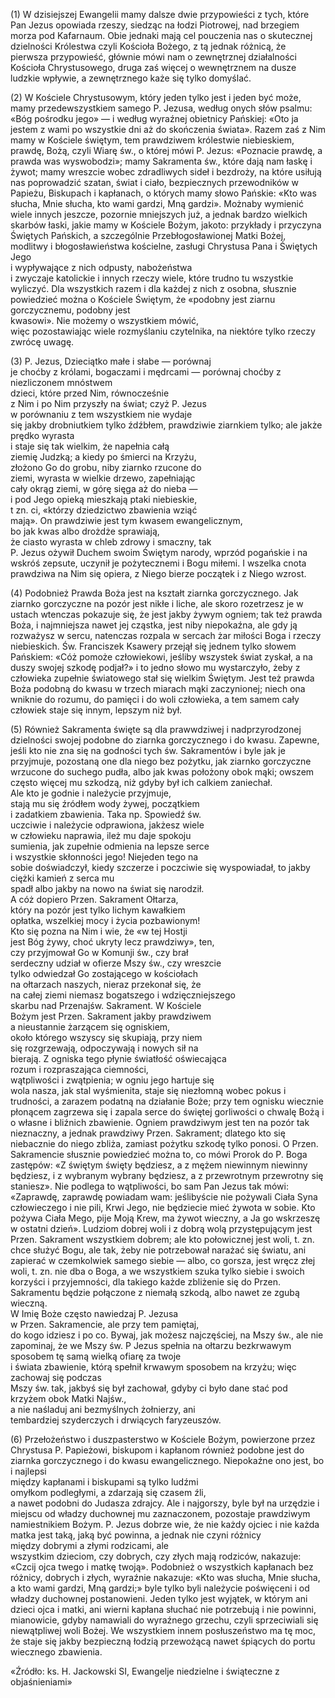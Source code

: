 
\(1\) W dzisiejszej Ewangelii mamy dalsze dwie przypowieści
z tych, które Pan Jezus opowiada rzeszy, siedząc na
łodzi Piotrowej, nad brzegiem morza pod Kafarnaum. 
Obie jednaki mają cel pouczenia nas o skutecznej dzielności Królestwa
czyli Kościoła Bożego, z tą jednak różnicą,
że pierwsza przypowieść, głównie mówi nam o zewnętrznej
działalności Kościoła Chrystusowego, druga zaś więcej
o wewnętrznem na dusze ludzkie wpływie, a zewnętrznego
każe się tylko domyślać.

\(2\) W Kościele Chrystusowym,
który jeden tylko jest i jeden być może, mamy przedewszystkiem
samego P. Jezusa, według onych słów psalmu:
«Bóg pośrodku jego» — i według wyraźnej obietnicy Pańskiej:
«Oto ja jestem z wami po wszystkie dni aż do skończenia świata».
Razem zaś z Nim mamy w Kościele świętym, tem prawdziwem 
królestwie niebieskiem, prawdę, Bożą, czyli Wiarę św., o której
mówi P. Jezus: «Poznacie prawdę, a prawda was wyswobodzi»; mamy
Sakramenta św., które dają nam łaskę i żywot; mamy wreszcie
wobec zdradliwych sideł i bezdroży, na które usiłują nas
poprowadzić szatan, świat i ciało, bezpiecznych przewodników
w Papieżu, Biskupach i kapłanach, o których mamy słowo Pańskie:
«Kto was słucha, Mnie słucha, kto wami gardzi, Mną gardzi».
Możnaby wymienić wiele innych jeszcze, pozornie mniejszych już,
a jednak bardzo wielkich skarbów łaski, jakie mamy w Kościele Bożym,
jakoto: przykłady i przyczyna Świętych Pańskich, a szczególnie
Przebłogosławionej Matki Bożej, modlitwy i błogosławieństwa kościelne, zasługi Chrystusa Pana i Świętych Jego  
i wypływające z nich odpusty, nabożeństwa        
i zwyczaje katolickie i innych rzeczy wiele, 
które trudno tu wszystkie wyliczyć. Dla 
wszystkich razem i dla każdej z nich z osobna, słusznie
powiedzieć można o Kościele Świętym, że 
«podobny jest ziarnu gorczycznemu, podobny jest     
kwasowi». Nie możemy o wszystkiem mówić,         
więc pozostawiając wiele rozmyślaniu 
czytelnika, na niektóre tylko rzeczy zwrócę uwagę.     
 
\(3\) P. Jezus, Dzieciątko małe i słabe — porównaj   
je choćby z królami, bogaczami i mędrcami — porównaj
choćby z niezliczonem mnóstwem      
dzieci, które przed Nim, równocześnie      
z Nim i po Nim przyszły na świat; czyż P. Jezus    
w porównaniu z tem wszystkiem nie wydaje     
się jakby drobniutkiem tylko źdźbłem, prawdziwie ziarnkiem tylko; ale jakże prędko wyrasta   
i staje się tak wielkim, że napełnia całą   
ziemię Judzką; a kiedy po śmierci na Krzyżu,     
złożono Go do grobu, niby ziarnko rzucone do     
ziemi, wyrasta w wielkie drzewo, zapełniając     
cały okrąg ziemi, w górę sięga aż do nieba —      
i pod Jego opieką mieszkają ptaki niebieskie,    
t zn. ci, «którzy dziedzictwo zbawienia wziąć       
mają». On prawdziwie jest tym kwasem ewangelicznym,       
bo jak kwas albo drożdże sprawiają,   
że ciasto wyrasta w chleb zdrowy i smaczny, tak  
P. Jezus ożywił Duchem swoim Świętym narody,
wprzód pogańskie i na wskróś zepsute,  uczynił je pożytecznemi i Bogu miłemi. I wszelka 
cnota prawdziwa na Nim się opiera, z Niego 
bierze początek i z Niego wzrost.

\(4\) Podobnież Prawda Boża jest na kształt 
ziarnka gorczycznego. Jak ziarnko gorczyczne 
na pozór jest nikłe i liche, ale skoro rozetrzesz 
je w ustach wtenczas pokazuje się, że jest jakby 
żywym ogniem; tak też prawda Boża, i najmniejsza 
nawet jej cząstka, jest niby niepokaźna, 
ale gdy ją rozważysz w sercu, natenczas 
rozpala w sercach żar miłości Boga i rzeczy 
niebieskich. Św. Franciszek Ksawery przejął się 
jednem tylko słowem Pańskiem: «Cóż pomoże 
człowiekowi, jeśliby wszystek świat zyskał, a na 
duszy swojej szkodę podjał?» i to jedno słowo 
mu wystarczyło, żeby z człowieka zupełnie światowego 
stał się wielkim Świętym. Jest też 
prawda Boża podobną do kwasu w trzech miarach 
mąki zaczynionej; niech ona wniknie do 
rozumu, do pamięci i do woli człowieka, a tem 
samem cały człowiek staje się innym, lepszym 
niż był.

\(5\) Również Sakramenta święte są dla prawwdziwej 
i nadprzyrodzonej dzielności swojej podobne 
do ziarnka gorczycznego i do kwasu. Zapewne, 
jeśli kto nie zna się na godności tych 
św. Sakramentów i byle jak je przyjmuje, pozostaną 
one dla niego bez pożytku, jak ziarnko 
gorczyczne wrzucone do suchego pudła, albo jak 
kwas położony obok mąki; owszem często więcej mu szkodzą, niż gdyby był ich calkiem zaniechał.       
Ale kto je godnie i należycie przyjmuje,  
stają mu się źródłem wody żywej, początkiem         
i zadatkiem zbawienia. Taka np. Spowiedź św.      
uczciwie i należycie odprawiona, jakżesz wiele    
w człowieku naprawia, ileż mu daje spokoju        
sumienia, jak zupełnie odmienia na lepsze serce    
i wszystkie skłonności jego! Niejeden tego na       
sobie doświadczył, kiedy szczerze i poczciwie się 
wyspowiadał, to jakby ciężki kamień z serca mu     
spadł albo jakby na nowo na świat się narodził.       
A cóż dopiero Przen. Sakrament Ołtarza,     
który na pozór jest tylko lichym kawałkiem        
opłatka, wszelkiej mocy i życia pozbawionym!       
Kto się pozna na Nim i wie, że «w tej Hostji      
jest Bóg żywy, choć ukryty lecz prawdziwy», ten,  
czy przyjmował Go w Komunji św., czy brał         
serdeczny udział w ofierze Mszy św., czy wreszcie    
tylko odwiedzał Go zostającego w kościołach    
na ołtarzach naszych, nieraz przekonał się, że     
na całej ziemi niemasz bogatszego i wdzięczniejszego   
skarbu nad Przenajśw. Sakrament. W Kościele       
Bożym jest Przen. Sakrament jakby prawdziwem     
a nieustannie żarzącem się ogniskiem,        
około którego wszyscy się skupiają, przy niem      
się rozgrzewają, odpoczywają i nowych sił na       
bierają. Z ogniska tego płynie światłość oświecająca     
rozum i rozpraszająca ciemności,           
wątpliwości i zwątpienia; w ogniu jego hartuje się           
wola nasza, jak stal wyśmienita, staje się niezłomną wobec pokus i trudności, a zarazem 
podatną na działanie Boże; przy tem ognisku 
wiecznie płonącem zagrzewa się i zapala serce 
do świętej gorliwości o chwalę Bożą i o własne 
i bliźnich zbawienie. Ogniem prawdziwym jest 
ten na pozór tak nieznaczny, a jednak prawdziwy 
Przen. Sakrament; dlatego kto się niebacznie 
do niego zbliża, zamiast pożytku szkodę 
tylko ponosi. O Przen. Sakramencie słusznie 
powiedzieć można to, co mówi Prorok do P. 
Boga zastępów: «Z świętym święty będziesz, 
a z mężem niewinnym niewinny będziesz, 
i z wybranym wybrany będziesz, a z przewrotnym 
przewrotny się staniesz». Nie podlega to 
wątpliwości, bo sam Pan Jezus tak mówi: «Zaprawdę,
zaprawdę powiadam wam: jeślibyście 
nie pożywali Ciała Syna człowieczego i nie 
pili, Krwi Jego, nie będziecie mieć żywota 
w sobie. Kto pożywa Ciała Mego, pije Moją 
Krew, ma żywot wieczny, a Ja go wskrzeszę 
w ostatni dzień». Ludziom dobrej woli i z dobrą 
wolą przystępującym jest Przen. Sakrament 
wszystkiem dobrem; ale kto połowicznej jest 
woli, t. zn. chce służyć Bogu, ale tak, żeby nie 
potrzebował narażać się światu, ani zapierać 
w czemkolwiek samego siebie — albo, co gorsza, 
jest wręcz złej woli, t. zn. nie dba o Boga, a we
wszystkiem szuka tylko siebie i swoich korzyści
i przyjemności, dla takiego każde zbliżenie się 
do Przen. Sakramentu będzie połączone z niemałą szkodą, albo nawet ze zgubą wieczną.       
W Imię Boże często nawiedzaj P. Jezusa          
w Przen. Sakramencie, ale przy tem pamiętaj,    
do kogo idziesz i po co. Bywaj, jak możesz najczęściej, na Mszy św., ale nie zapominaj, że we 
Mszy św. P Jezus spełnia na ołtarzu bezkrwawym    
sposobem tę samą wielką ofiarę za twoje     
i świata zbawienie, którą spełnił krwawym
sposobem na krzyżu; więc zachowaj się podczas      
Mszy św. tak, jakbyś się był zachował, gdyby ci 
było dane stać pod krzyżem obok Matki Najśw.,   
a nie naśladuj ani bezmyślnych żołnierzy, ani   
tembardziej szyderczych i drwiących faryzeuszów.

\(6\) Przełożeństwo i duszpasterstwo w Kościele 
Bożym, powierzone przez Chrystusa P. Papieżowi,
biskupom i kapłanom również podobne
jest do ziarnka gorczycznego i do kwasu
ewangelicznego. Niepokaźne ono jest, bo i najlepsi  
między kapłanami i biskupami są tylko ludźmi    
omyłkom podległymi, a zdarzają się czasem źli,  
a nawet podobni do Judasza zdrajcy. Ale i najgorszy, 
byle był na urzędzie i miejscu od władzy 
duchownej mu zaznaczonem, pozostaje prawdziwym   
namiestnikiem Bożym. P. Jezus dobrze 
wie, że nie każdy ojciec i nie każda matka jest 
taką, jaką być powinna, a jednak nie czyni różnicy  
między dobrymi a złymi rodzicami, ale     
wszystkim dzieciom, czy dobrych, czy złych mają 
rodziców, nakazuje: «Czcij ojca twego i matkę twoją». Podobnież o wszystkich kapłanach bez 
różnicy, dobrych i złych, wyraźnie nakazuje: 
«Kto was słucha, Mnie słucha, a kto wami gardzi, 
Mną gardzi;» byle tylko byli należycie
poświęceni i od władzy duchownej postanowieni. 
Jeden tylko jest wyjątek, w którym ani dzieci 
ojca i matki, ani wierni kapłana słuchać nie 
potrzebują i nie powinni, mianowicie, gdyby 
namawiali do wyraźnego grzechu, czyli
sprzeciwiali się niewątpliwej woli Bożej. 
We wszystkiem innem posłuszeństwo ma tę moc, że staje 
się jakby bezpieczną łodzią przewożącą nawet 
śpiących do portu wiecznego zbawienia.

«Źródło: ks. H. Jackowski SI, Ewangelje niedzielne i świąteczne z objaśnieniami»


